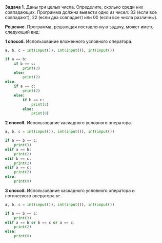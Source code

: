 **Задача 1.** Даны три целых числа. Определите, сколько среди них совпадающих. Программа должна вывести одно из чисел: 33 (если все совпадают), 22 (если два совпадает) или 00 (если все числа различны).

**Решение.** Программа, решающая поставленную задачу, может иметь следующий вид:

**1 способ.** Использование вложенного условного оператора.

```python
a, b, c = int(input()), int(input()), int(input())

if a == b:
    if b == c:
        print(3)
    else:
        print(2)
else:
    if a == c:
        print(2)
    else:
        if b == c:
            print(2)
        else:
            print(0)
```

**2 способ.** Использование каскадного условного оператора.

```python
a, b, c = int(input()), int(input()), int(input())

if a == b == c:
    print(3)
elif a == b:
    print(2)
elif b == c:
    print(2)
elif a == c:
    print(2)
else:
    print(0)
```

**3 способ.** Использование каскадного условного оператора и логического оператора `or`.

```python
a, b, c = int(input()), int(input()), int(input())

if a == b == c:
    print(3)
elif a == b or b == c or a == c:
    print(2)
else:
    print(0)
```
